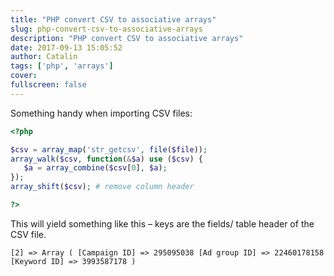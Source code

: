 ```yaml
---
title: "PHP convert CSV to associative arrays"
slug: php-convert-csv-to-associative-arrays
description: "PHP convert CSV to associative arrays"
date: 2017-09-13 15:05:52
author: Catalin
tags: ['php', 'arrays']
cover: 
fullscreen: false
---
```

Something handy when importing CSV files:

```php
<?php

$csv = array_map('str_getcsv', file($file));
array_walk($csv, function(&$a) use ($csv) {
   $a = array_combine($csv[0], $a);
});
array_shift($csv); # remove column header

?>
```
This will yield something like this – keys are the fields/ table header of the CSV file.

```
[2] => Array ( [Campaign ID] => 295095038 [Ad group ID] => 22460178158 [Keyword ID] => 3993587178 )
```
